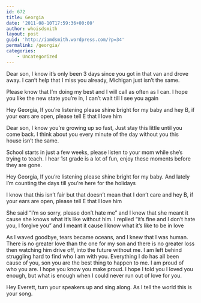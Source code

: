 ```yaml
---
id: 672
title: Georgia
date: '2011-08-10T17:59:36+00:00'
author: whoisdsmith
layout: post
guid: 'http://iamdsmith.wordpress.com/?p=34'
permalink: /georgia/
categories:
    - Uncategorized
---
```


Dear son, I know it’s only been 3 days since you got in that van and drove away. I can’t help that I miss you already, Michigan just isn’t the same.

Please know that I’m doing my best and I will call as often as I can. I hope you like the new state you’re in, I can’t wait till I see you again

Hey Georgia, If you’re listening please shine bright for my baby and hey B, if your ears are open, please tell E that I love him

Dear son, I know you’re growing up so fast, Just stay this little until you come back. I think about you every minute of the day without you this house isn’t the same.

School starts in just a few weeks, please listen to your mom while she’s trying to teach. I hear 1st grade is a lot of fun, enjoy these moments before they are gone.

Hey Georgia, If you’re listening please shine bright for my baby. And lately I’m counting the days till you’re here for the holidays

I know that this isn’t fair but that doesn’t mean that I don’t care and hey B, if your ears are open, please tell E that I love him

She said “I’m so sorry, please don’t hate me” and I knew that she meant it cause she knows what it’s like without him. I replied “it’s fine and I don’t hate you, I forgive you” and I meant it cause I know what it’s like to be in love

As I waved goodbye, tears became oceans, and I knew that I was human. There is no greater love than the one for my son and there is no greater loss then watching him drive off, into the future without me. I am left behind  
struggling hard to find who I am with you. Everything I do has all been cause of you, son you are the best thing to happen to me. I am proud of who you are. I hope you know you make proud. I hope I told you I loved you enough, but what is enough when I could never run out of love for you.

Hey Everett, turn your speakers up and sing along. As I tell the world this is your song.